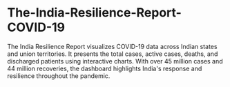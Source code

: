 # The-India-Resilience-Report-COVID-19
The India Resilience Report visualizes COVID-19 data across Indian states and union territories. It presents the total cases, active cases, deaths, and discharged patients using interactive charts. With over 45 million cases and 44 million recoveries, the dashboard highlights India's response and resilience throughout the pandemic.
